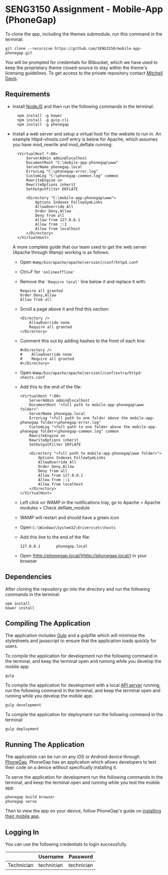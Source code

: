 # SENG3150 Assignment - Mobile-App (PhoneGap)

To clone the app, including the themes submodule, run this command in the terminal:

	git clone --recursive https://github.com/SENG3150/mobile-app-phonegap.git

You will be prompted for credentials for Bitbucket, which we have used to keep the proprietary theme closed-source to stay within the theme's licensing guidelines. To get access to the private repository contact [Mitchell Davis](https://github.com/mitchdav).

## Requirements
* Install [NodeJS](https://nodejs.org/en/) and then run the following commands in the terminal:

		npm install -g bower
		npm install -g gulp-cli
		npm install -g phonegap

* Install a web server and setup a virtual host for the website to run in. An example httpd-vhosts.conf entry is below for Apache, which assumes you have mod_rewrite and mod_deflate running:

		<VirtualHost *:80>
	        ServerAdmin admin@localhost
	        DocumentRoot "C:\mobile-app-phonegap\www"
	        ServerName phonegap.local
	        ErrorLog "C:\phonegap-error.log"
	        CustomLog "C:\phonegap-common.log" common     
	        RewriteEngine on
	        RewriteOptions inherit
	        SetOutputFilter DEFLATE
	        
	        <Directory "C:\mobile-app-phonegap\www">
	            Options Indexes FollowSymLinks
	            AllowOverride All
	            Order Deny,Allow
	            Deny from all
	            Allow from 127.0.0.1
	            Allow from ::1
	            Allow from localhost
	        </Directory>
	    </VirtualHost>
    
    A more complete guide that our team used to get the web server (Apache through Wamp) working is as follows:
    
    - Open ```Wamp/bin/apache/apache[version]/conf/httpd.conf```
    - Ctrl+F for ```'onlineoffline'```
    - Remove the ```'Require local'``` line below it and replace it with:
    
        ```
        Require all granted
        Order Deny,Allow
        Allow from all
        ```
	        
    - Scroll a page above it and find this section:
    
        ```
        <Directory />
            AllowOverride none
            Require all granted
        </Directory>
        ```
	        
    - Comment this out by adding hashes to the front of each line:
    
        ```
        #<Directory />
        #    AllowOverride none
        #    Require all granted
        #</Directory>
        ```
    
    - Open ```Wamp/bin/apache/apache[version]/conf/extra/httpd-vhosts.conf```
    - Add this to the end of the file:
    
        ```
        <VirtualHost *:80>
            ServerAdmin admin@localhost
            DocumentRoot "<full path to mobile-app-phonegap\www folder>"
            ServerName phonegap.local
            ErrorLog "<full path to one folder above the mobile-app-phonegap folder>\phonegap-error.log"
            CustomLog "<full path to one folder above the mobile-app-phonegap folder>\phonegap-common.log" common
            RewriteEngine on
            RewriteOptions inherit
            SetOutputFilter DEFLATE
            
            <Directory "<full path to mobile-app-phonegap\www folder>">
                Options Indexes FollowSymLinks
                AllowOverride All
                Order Deny,Allow
                Deny from all
                Allow from 127.0.0.1
                Allow from ::1
                Allow from localhost
            </Directory>
        </VirtualHost>
        ```
    
    - Left click on WAMP in the notifications tray, go to Apache > Apache modules > Check deflate_module
    - WAMP will restart and should have a green icon
    - Open ```C:\Windows\System32\drivers\etc\hosts```
    - Add this line to the end of the file:
        
        ```
        127.0.0.1       phonegap.local
        ```
    
    - Open [http://phonegap.local/](http://phonegap.local/) in your browser

## Dependencies
After cloning the repository go into the directory and run the following commands in the terminal:
	
	npm install
	bower install
	
## Compiling The Application
The application includes [Gulp](http://gulpjs.com) and a gulpfile which will minimise the stylesheets and javascript to ensure that the application loads quickly for users.

To compile the application for development run the following command in the terminal, and keep the terminal open and running while you develop the mobile app:

	gulp

To compile the application for development with a local [API server](https://github.com/SENG3150/server) running, run the following command in the terminal, and keep the terminal open and running while you develop the mobile app:

	gulp development

To compile the application for deployment run the following command in the terminal:

	gulp deployment
	
## Running The Application
The application can be run on any iOS or Android device through [PhoneGap](http://www.phonegap.com/). PhoneGap has an application which allows developers to test their code on a device without specifically installing it.

To serve the application for development run the following commands in the terminal, and keep the terminal open and running while you test the mobile app:

	phonegap build browser
	phonegap serve

Then to view the app on your device, follow PhoneGap's guide on [installing their mobile app](http://docs.phonegap.com/getting-started/2-install-mobile-app/).

## Logging In
You can use the following credentials to login successfully.

|                   | Username   | Password   |
|-------------------|------------|------------|
| Technician        | technician | technician |